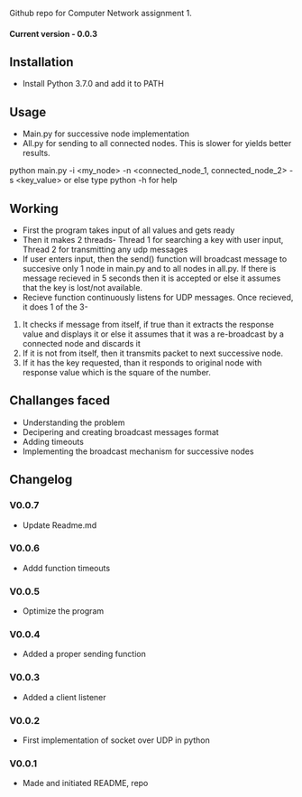 Github repo for Computer Network assignment 1.
#### Current version - 0.0.3


## Installation
* Install Python 3.7.0 and add it to PATH


## Usage
* Main.py for successive node implementation
* All.py for sending to all connected nodes. This is slower for yields better results.

python main.py -i <my_node> -n <connected_node_1, connected_node_2> -s <key_value>
or else type python -h for help


## Working
* First the program takes input of all values and gets ready
* Then it makes 2 threads- Thread 1 for searching a key with user input, Thread 2 for transmitting any udp messages
* If user enters input, then the send() function will broadcast message to succesive only 1 node in main.py and to all nodes in all.py. If there is message recieved in 5 seconds then it is accepted or else it assumes that the key is lost/not available.
* Recieve function continuously listens for UDP messages. Once recieved, it does 1 of the 3-
1. It checks if message from itself, if true than it extracts the response value and displays it or else it assumes that it was a re-broadcast by a connected node and discards it
2. If it is not from itself, then it transmits packet to next successive node.
3. If it has the key requested, than it responds to original node with response value which is the square of the number.

## Challanges faced
* Understanding the problem
* Decipering and creating broadcast messages format
* Adding timeouts 
* Implementing the broadcast mechanism for successive nodes

## Changelog

### V0.0.7
* Update Readme.md

### V0.0.6
* Addd function timeouts

### V0.0.5
* Optimize the program

### V0.0.4
* Added a proper sending function

### V0.0.3
* Added a client listener

### V0.0.2
* First implementation of socket over UDP in python

### V0.0.1
* Made and initiated README, repo

